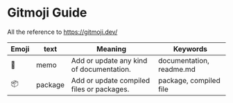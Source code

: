# Gitmoji Guide
All the reference to https://gitmoji.dev/

| Emoji | text | Meaning | Keywords |
| ----- | ---- | ------- | -------- |
| :memo: | memo | Add or update any kind of documentation. | documentation, readme.md |
| :package:| package | Add or update compiled files or packages. | package, compiled file |
